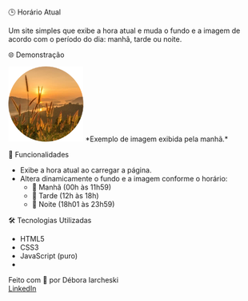🕒 Horário Atual

Um site simples que exibe a hora atual e muda o fundo e a imagem de acordo com o período do dia: manhã, tarde ou noite.

🌐 Demonstração

<img src="assets/manha.png" alt="manhã" width="150">
*Exemplo de imagem exibida pela manhã.*

🎯 Funcionalidades

- Exibe a hora atual ao carregar a página.
- Altera dinamicamente o fundo e a imagem conforme o horário:
  - 🌅 Manhã (00h às 11h59)
  - 🌇 Tarde (12h às 18h)
  - 🌃 Noite (18h01 às 23h59)

🛠️ Tecnologias Utilizadas

- HTML5
- CSS3
- JavaScript (puro)
- 

Feito com 💙 por Débora Iarcheski<br>
[LinkedIn](https://www.linkedin.com/in/debora-iarcheski/)
